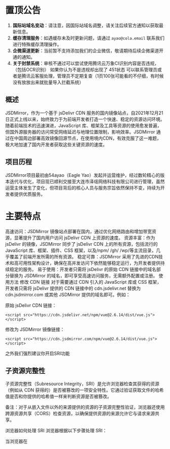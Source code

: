 # 置顶公告  
  
1. **国际站域名变动**：请注意，因国际站域名调整，请关注后续官方通知以获取最新信息。  
2. **缓存清理服务**：如遇缓存未及时更新问题，请通过 `ayao@cola.email` 联系我们进行特殊缓存清理操作。  
3. **企微渠道更新**：当前暂不支持添加我们的企业微信，敬请期待后续企微渠道开通的通知。  
4. **关于封禁系统**：审核不通过可以尝试使用腾讯云万象CI识别内容是否违规，（包括OCR识别） 如果你认为不是违规却出现了 451状态 可以联系管理员或者是腾讯云客服处理，管理员不定期复查（1页100张可能看的不仔细，有时候没有放放出来就批量导入拦截系统）  

## 概述
JSDMirror，作为一个基于 jsDelivr CDN 服务的国内镜像站点，自2021年12月21日正式上线以来，始终致力于为前端开发者打造一个快速、稳定的资源访问环境。随着前端技术的迅速演进，JavaScript 库、框架及工具等资源的使用愈发普遍，但国外源服务器的访问常受网络延迟与地理位置限制，影响效率。JSDMirror 通过在中国周边部署高效镜像回源节点，在使用境内CDN，有效克服了这一难题，极大地加速了国内开发者获取这些关键资源的速度。

## 项目历程
JSDMirror项目最初由54ayao（Eagle Yao）发起并运营维护，经过数轮精心的版本迭代与优化，项目现已顺利交接至大连市泽瑶网络科技有限公司进行管理，虽然运营主体发生了变化，但项目背后的核心人员与服务宗旨依然保持不变，持续为开发者提供优质服务。

# 主要特点
高速访问：JSDMirror 镜像站点部署在国内，通过优化网络路由和增加带宽资源，显著提升了国内用户访问 jsDelivr CDN 上资源的速度。
资源丰富：作为 jsDelivr 的镜像，JSDMirror 同步了 jsDelivr CDN 上的所有资源，包括流行的 JavaScript 库、框架、插件、CSS 框架，以及/npm/ /gh/ /wp/等主流目录，几乎覆盖了前端开发所需的所有资源。
稳定可靠：JSDMirror 采用了先进的CDN技术和高可用性架构设计，确保在高并发访问下依然能够稳定运行，为开发者提供持续稳定的服务。
易于使用：开发者只需将 jsDelivr 的原始 CDN 链接中的域名部分替换为 JSDMirror 的域名，即可享受高速访问服务，无需额外配置或注册。
使用方法
修改 CDN 链接
对于需要通过 CDN 引入的 JavaScript 库或 CSS 框架，开发者只需将 jsDelivr 提供的 CDN 链接中的 cdn.jsdelivr.net 替换为 cdn.jsdmirror.com 或其他 JSDMirror 提供的域名即可。例如：

原始 jsDelivr CDN 链接：


```<script src="https://cdn.jsdelivr.net/npm/vue@2.6.14/dist/vue.js"></script>```

修改为 JSDMirror 镜像链接：


```<script src="https://cdn.jsdmirror.com/npm/vue@2.6.14/dist/vue.js"></script>```

之外我们强烈建议你开启SRI功能

## 子资源完整性
子资源完整性（Subresource Integrity，SRI）是允许浏览器检查其获得的资源（例如从 CDN 获得的）是否被篡改的一项安全特性。它通过验证获取文件的哈希值是否和你提供的哈希值一样来判断资源是否被篡改。

备注：对于从嵌入文件以外的来源提供的资源的子资源完整性验证，浏览器还使用跨源资源共享（CORS）检查资源，以确保提供资源的来源允许它与请求来源共享。


浏览器如何处理 SRI
浏览器根据以下步骤处理 SRI：

当浏览器在 <script> 或者 <link> 标签中遇到 integrity 属性之后，会在执行脚本或者应用样式表之前对比所加载文件的哈希值和期望的哈希值。 对于从其他来源提供的资源的子资源完整性验证，浏览器还使用跨源资源共享（CORS）检查资源，以确保提供资源的来源允许它与请求来源共享。
如果脚本或样式表不符合其相关的 integrity 值，浏览器必须拒绝执行该脚本或拒绝应用该样式表，并且必须返回一个网络错误，表明该脚本或样式表的获取失败。

## SRI 如何工作
使用内容分发网络（CDN）在多个站点之间共享脚本和样式表等文件可以提高站点性能并节省带宽。然而，使用 CDN 也存在风险，如果攻击者获得对 CDN 的控制权，则可以将任意恶意内容注入到 CDN 上的文件中（或完全替换掉文件），因此可能潜在地攻击所有从该 CDN 获取文件的站点。

子资源完整性使你能够减轻这种攻击的一些风险，确保你的网络应用程序或网络文档（从 CDN 或任何地方）获取的文件在交付时没有被第三方注入任何额外的内容，也没有对这些文件进行任何其他形式的修改。
SRI 如何使用
使用子资源完整性功能的方法是，在任何 <script> 或 <link> 元素的 integrity 属性值中，指定你要告诉浏览器所获取的资源（或文件）的 base64 编码的加密哈希值。

integrity 值至少由一个字符串开始，每个字符串包括一个前缀，表示一个特定的哈希算法（目前允许的前缀是 sha256、sha384 和 sha512），后面是一个短横线（-），最后是实际的 base64 编码的哈希。

备注： integrity 值可以包含多个由空格分隔的哈希值，只要文件匹配其中任意一个哈希值，就可以通过校验并加载该资源。

使用 base64 编码 sha384 算法计算出摘要后的 integrity 值的示例：

sha384-oqVuAfXRKap7fdgcCY5uykM6+R9GqQ8K/uxy9rx7HNQlGYl1kPzQho1wx4JwY8wC
oqVuAfXRKap7fdgcCY5uykM6+R9GqQ8K/uxy9rx7HNQlGYl1kPzQho1wx4JwY8wC 即“哈希”部分，sha384 前缀说明使用的是 sha384 哈希方法。

备注：严格来说，integrity 值的“哈希”部分是通过对一些输入（例如，一个脚本或样式表文件）应用一个特定的哈希函数而形成的加密摘要。但人们通常用“哈希”来表示加密摘要，所以本文就用了这个词。

生成 SRI 哈希的工具
[SRI Hash Generator](https://srihash.jsdmirror.com/) 是一个在线生成 SRI 哈希值的工具。

也可以用 openssl 在命令行中执行如下命令来生成 SRI 哈希值：

```cat FILENAME.js | openssl dgst -sha384 -binary | openssl base64 -A```

或者用 shasum 在命令行中执行：

```shasum -b -a 384 FILENAME.js | awk '{ print $1 }' | xxd -r -p | base64```
备注：

通过管道连接的 xxd 步骤从 shasum 中获取十六进制的输出，并将其转换为二进制。
通过管道连接的 awk 的步骤是必要的，因为 shasum 会将其输出中的散列文件名传递给 xxd。如果文件名中恰好有有效的十六进制字符，这将产生灾难性的后果——因为 xxd 也会对其进行解码并传递给 base64。
在 Windows 环境下，你可以使用以下代码创建生成 SRI 哈希的工具：

```
@echo off
set bits=384
openssl dgst -sha%bits% -binary %1% | openssl base64 -A > tmp
set /p a= < tmp
del tmp
echo sha%bits%-%a%
pause
```
如何使用这些代码：

在你的环境中的 Windows SendTo 文件夹（例如， C:\Users\USER\AppData\Roaming\Microsoft\Windows\SendTo）中，将该代码保存在一个名为 sri-hash.bat 的文件中。
在文件资源管理器中右击一个文件，选择发送至...，然后选择 sri-hash。你将在一个命令框中看到完整性值。
选择完整性值，然后右键单击，将其复制到剪贴板上。
按任意键都可以关闭命令框。
跨源资源共享和子资源完整性
对于从嵌入文档以外的来源提供的资源的子资源完整性验证，浏览器还使用跨源资源共享（CORS）检查资源，以确保提供资源的来源允许它与请求来源共享。因此，资源必须使用 Access-Control-Allow-Origin 标头来提供，以允许资源与请求方共享；例如：


```Access-Control-Allow-Origin: *```

示例
在这个例子中，我们假设已知 t1tHLsbM7bYMJCXlhr0//00jSs7ZhsAhxgm191xFsyzvieTMCbUWKMhFg9I6ci8q 是一个指定文件 vue.js 经过 SHA-384 算法得出的摘要，同时在 https://cdn.jsdmirror.com/npm/vue@2.6.14/dist/vue.js 上有其一份拷贝。

在 <script> 元素中确保 SRI
你可以使用以下的 <script> 元素告诉浏览器在执行 https://cdn.jsdmirror.com/npm/vue@2.6.14/dist/vue.js 中的内容之前，必须先比较该文件的哈希值是否和预期的一致，并验证是否匹配。


```<script src="https://cdn.jsdmirror.com/npm/vue@2.6.14/dist/vue.js" integrity="sha384-t1tHLsbM7bYMJCXlhr0//00jSs7ZhsAhxgm191xFsyzvieTMCbUWKMhFg9I6ci8q" crossorigin="anonymous"></script>```

## 浏览器如何处理 SRI
浏览器根据以下步骤处理 SRI：

当浏览器在 <script> 或者 <link> 标签中遇到 integrity 属性之后，会在执行脚本或者应用样式表之前对比所加载文件的哈希值和期望的哈希值。 对于从其他来源提供的资源的子资源完整性验证，浏览器还使用跨源资源共享（CORS）检查资源，以确保提供资源的来源允许它与请求来源共享。
如果脚本或样式表不符合其相关的 integrity 值，浏览器必须拒绝执行该脚本或拒绝应用该样式表，并且必须返回一个网络错误，表明该脚本或样式表的获取失败。

<figureclass="table-container">
<figureclass="table-container-inner">
<tableclass="bc-tablebc-table-web">
<thead>
<trclass="bc-platforms">
<td></td>
<thclass="bc-platformbc-platform-desktop"colspan="5"title="desktop">Desktop</th>
<thclass="bc-platformbc-platform-mobile"colspan="6"title="mobile">Mobile</th>
</tr>
<trclass="bc-browsers">
<td></td>
<thclass="bc-browserbc-browser-chrome">Chrome</th>
<thclass="bc-browserbc-browser-edge">Edge</th>
<thclass="bc-browserbc-browser-firefox">Firefox</th>
<thclass="bc-browserbc-browser-opera">Opera</th>
<thclass="bc-browserbc-browser-safari">Safari</th>
<thclass="bc-browserbc-browser-chrome_android">ChromeAndroid</th>
<thclass="bc-browserbc-browser-firefox_android">FirefoxforAndroid</th>
<thclass="bc-browserbc-browser-opera_android">OperaAndroid</th>
<thclass="bc-browserbc-browser-safari_ios">SafarioniOS</th>
<thclass="bc-browserbc-browser-samsunginternet_android">SamsungInternet</th>
<thclass="bc-browserbc-browser-webview_android">WebViewAndroid</th>
</tr>
</thead>
<tbody>
<tr>
<thclass="bc-featurebc-feature-depth-0"scope="row">integrity</th>
<tdclass="bc-supportbc-browser-chromebc-supports-yes">Yes</td>
<tdclass="bc-supportbc-browser-edgebc-supports-yes">Yes</td>
<tdclass="bc-supportbc-browser-firefoxbc-supports-yes">Yes</td>
<tdclass="bc-supportbc-browser-operabc-supports-yes">Yes</td>
<tdclass="bc-supportbc-browser-safaribc-supports-yes">Yes</td>
<tdclass="bc-supportbc-browser-chrome_androidbc-supports-yes">Yes</td>
<tdclass="bc-supportbc-browser-firefox_androidbc-supports-yes">Yes</td>
<tdclass="bc-supportbc-browser-opera_androidbc-supports-yes">Yes</td>
<tdclass="bc-supportbc-browser-safari_iosbc-supports-yes">Yes</td>
<tdclass="bc-supportbc-browser-samsunginternet_androidbc-supports-yes">Yes</td>
<tdclass="bc-supportbc-browser-webview_androidbc-supports-yes">Yes</td>
</tr>
</tbody>
</table>
</figure>
</figure>

              
## 核心功能亮点  
  
- **极速镜像网络**：依托腾讯云香港回源服务器集群，确保数据高速传输。  
- **全球融合 CDN**：整合白山、腾讯云及Cloudflare等国内外顶尖CDN资源，实现全球无缝覆盖。  
- **零成本加速**：简单替换 jsdelivr 官方域名为 jsdmirror 域名，即可享受免费CDN服务。  
- **高可用性架构**：多节点冗余部署与负载均衡技术，保障服务持续稳定运行。  
- **智能故障恢复**：实时监控与自动故障切换机制，确保服务无中断。  
- **数据安全同步**：跨地域数据备份与实时同步，保障数据安全无忧。  
- **灵活配置**：支持用户自定义CDN加速策略，满足不同场景需求。  
- **全面监控**：提供详尽的实时监控报表，助力用户轻松掌握服务状态。  
- **安全保障**：采用多重加密与严格安全策略，全方位保护用户数据安全。
- **实时同步**：JSDMirror 与 jsDelivr 官方站点实时同步，确保您获取到的库文件是最新的。
- **兼容性**：JSDMirror 支持多种文件格式，如 npm、maven、wordpress 等，满足各种开发需求。

  
  
## 应用场景  
  
- **加速开源项目**：显著提升开源代码库、框架及工具的下载速度与稳定性。  
- **优化网站体验**：助力网站实现快速加载，提升用户访问体验。  
- **高效内容分发**：为内容创作者提供强有力的内容分发支持，扩大受众范围。

## 遵守平台规定

作为本平台的用户，我（我们）郑重承诺将严格遵守以下平台规定与用户承诺，以维护平台的安全、健康与秩序：
根据中华人民共和国工业和信息化部、公安部等部委关于加强在公共信息服务中传播信息管理的有关规定和相关精神，要求各单位落实完毕

一、遵守国家法律法规

不得利用镜像站平台从事危害国家安全、泄露国家秘密的活动。

不得利用镜像站侵犯国家的、社会的、集体的利益和第三方的合法权益。

不得利用镜像站从事违法犯罪活动，不参与妨碍社会治安的行为。

二、维护网络健康环境

不得利用镜像站发布煽动抗拒、破坏宪法和法律、行政法规实施的内容。

不得利用镜像站发表颠覆国家主权、推翻社会主义制度的言论。

不得利用镜像站传播分裂国家、破坏国家统一的信息。

不得利用镜像站制造或传播民族仇恨、民族歧视的内容，维护民族团结。

不得利用镜像站捏造或歪曲事实，不散布谣言，不扰乱社会秩序。

不得利用镜像站传播封建迷信、淫秽、色情、赌博、暴力、凶杀、恐怖犯罪等内容的传播。

不得利用镜像站公然侮辱他人，不捏造事实诽谤他人。

不得利用镜像站损害国家机关信誉，不传播不实信息引发社会恐慌。

三、拒绝色情低俗内容

不得利用镜像站发布或传播任何表现或隐晦表现性行为、具有挑逗性或污辱性的内容。

不得利用镜像站直接暴露或描写人体性部位。

不得利用镜像站描述性行为、性过程、性方式，不使用带有性暗示、性挑逗的语言。

不得利用镜像站发布侵犯个人隐私的偷拍、走光等内容。

不得利用镜像站传播色情低俗小说、音视频及不正当交友信息。

四、保护计算机信息网络安全

不得利用镜像站未经允许进入计算机信息网络或使用计算机信息网络资源。

不得利用镜像站对计算机信息网络功能进行非法删除、修改或增加。

不得利用镜像站对计算机信息网络中存储、处理或传输的数据和应用程序进行非法操作。

不得利用镜像站制作、传播计算机病毒等破坏性程序。

五、承诺与责任

用户承诺，在平台上发布的所有信息均经过自我审查，确保符合上述规定及平台要求。

如有违反上述规定的行为，用户愿意接受平台依据相关规定采取的处理措施，并承担相应的法律责任。

再次此承诺，大家一起致力于共同维护一个安全、健康、绿色的网络环境。

## 平台管理员联系方式与问题反馈 
如需反馈问题或咨询，请通过以下渠道联系我们：
将竭诚为您解答疑问并提供帮助。

微信>>企业微信>企业微信邮件>tg>QQ>bilibili

|QQ|github|TG|邮箱|
|-------|---------------|----------|------|
|202835956|[点这里](https://github.com/54ayao/JSDMirror/issues) |[点这里](https://t.me/jsdmirrorChannel)|ayao@cola.email|



可能出现解封的机会

![image](https://github.com/54ayao/JSDMirror/assets/86733666/d80c0729-8d4c-4107-96fa-0ef8332bc99b)


如红框所示，某一些太过分的就没办法解封了，还有可能影响到你整个用户

![image](https://github.com/54ayao/JSDMirror/assets/86733666/54c1303f-a229-498f-9774-3f7879a0c134)
我们


## 注意事项

![image](https://github.com/54ayao/JSDMirror/assets/86733666/6b283f22-de90-473c-9378-5912c914f94b)
如果出现这个情况请联系管理员进行询问是什么违规
- 如遇解封机会，请及时联系管理员处理。
- 请勿违规使用本服务，否则可能会影响您的使用权限。
- 未经许可，严禁回源至中国香港、新加坡、中国台湾、美国、日本、中国境内节点等。



## 赞助商ADS
### JSDMirror的发展离不开以下供应商赞助的云产品 
|赞助商|类型|时间|备注|
|-------|------|---------------|--------------|
|<a href="https://Cloud.Tencent.com/?jsdmirror"><img src="https://cdn.jsdmirror.com/static/img/serve/tencent-cloud.svg" alt="腾讯云" style="height: 30px;"></a>|域名<br>域名<br>境外服务器|2024-04-17到2027-04-17<br>2024-04-17到2025-04-17<br>2024-06-20到2025-02-20|jsdmirror.com<br>jsdmirror.cn<br>轻量应用服务器*3|
|<a href="https://www.cloudflare.com/?jsdmirror"><img src="https://cdn.jsdmirror.com//static/img/serve/cloudflare.png" alt="cf" style="height: 30px;"></a>|CDN|-|境外CDN|

感谢您对 JSDMirror 的支持与信任！我们将持续为您提供优质的服务！
